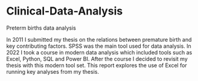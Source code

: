 # Clinical-Data-Analysis
Preterm births data analysis

In 2011 I submitted my thesis on the relations between premature birth and key contributing factors. SPSS was the main tool used for data analysis. 
In 2022 I took a course in modern data analysis which included tools such as Excel, Python, SQL and Power BI. After the course I decided to revisit my thesis with this modern tool set.
This report explores the use of Excel for running key analyses from my thesis.
